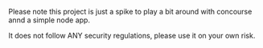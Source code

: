 Please note this project is just a spike to play a bit around with concourse annd a simple node app.

It does not follow ANY security regulations, please use it on your own risk.
